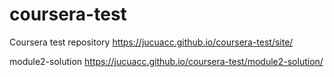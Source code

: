 # coursera-test
Coursera test repository
https://jucuacc.github.io/coursera-test/site/

module2-solution
https://jucuacc.github.io/coursera-test/module2-solution/
